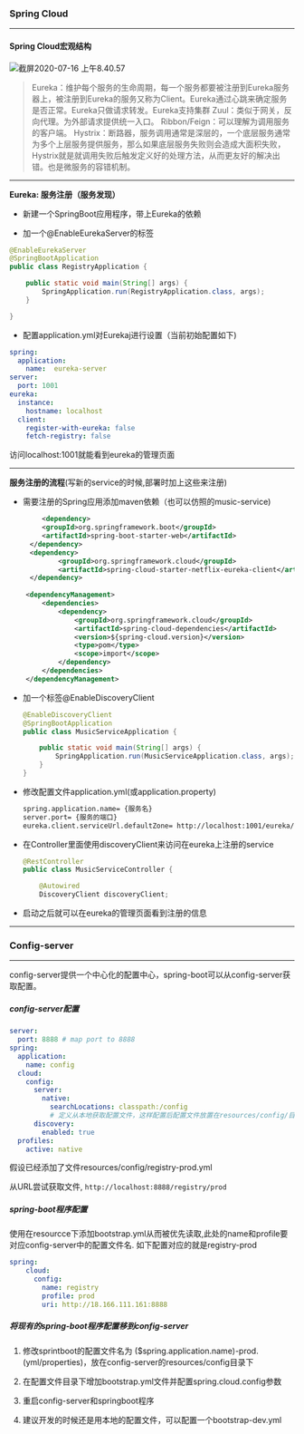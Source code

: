 ### Spring Cloud

---

#### Spring Cloud宏观结构

![截屏2020-07-16 上午8.40.57](https://tva1.sinaimg.cn/large/007S8ZIlgy1ggsmej1eo8j30mg0ef74w.jpg)

> Eureka：维护每个服务的生命周期，每一个服务都要被注册到Eureka服务器上，被注册到Eureka的服务又称为Client。Eureka通过心跳来确定服务是否正常。Eureka只做请求转发。Eureka支持集群
> Zuul：类似于网关，反向代理。为外部请求提供统一入口。
> Ribbon/Feign：可以理解为调用服务的客户端。
> Hystrix：断路器，服务调用通常是深层的，一个底层服务通常为多个上层服务提供服务，那么如果底层服务失败则会造成大面积失败，Hystrix就是就调用失败后触发定义好的处理方法，从而更友好的解决出错。也是微服务的容错机制。

---

**Eureka: 服务注册（服务发现）**

- 新建一个SpringBoot应用程序，带上Eureka的依赖

- 加一个@EnableEurekaServer的标签

```java
@EnableEurekaServer
@SpringBootApplication
public class RegistryApplication {

    public static void main(String[] args) {
        SpringApplication.run(RegistryApplication.class, args);
    }

}
```

- 配置application.yml对Eurekaj进行设置（当前初始配置如下)

```yml
spring:
  application:
    name:  eureka-server
server:
  port: 1001
eureka:
  instance:
    hostname: localhost
  client:
    register-with-eureka: false
    fetch-registry: false
```

访问localhost:1001就能看到eureka的管理页面

---

**服务注册的流程**(写新的service的时候,部署时加上这些来注册)

- 需要注册的Spring应用添加maven依赖（也可以仿照的music-service)

```xml
		<dependency>
        <groupId>org.springframework.boot</groupId>
        <artifactId>spring-boot-starter-web</artifactId>
     </dependency>		
     <dependency>
            <groupId>org.springframework.cloud</groupId>
            <artifactId>spring-cloud-starter-netflix-eureka-client</artifactId>
     </dependency>
    
    <dependencyManagement>
        <dependencies>
            <dependency>
                <groupId>org.springframework.cloud</groupId>
                <artifactId>spring-cloud-dependencies</artifactId>
                <version>${spring-cloud.version}</version>
                <type>pom</type>
                <scope>import</scope>
            </dependency>
        </dependencies>
    </dependencyManagement>
```

- 加一个标签@EnableDiscoveryClient

  ```java
  @EnableDiscoveryClient
  @SpringBootApplication
  public class MusicServiceApplication {
  
      public static void main(String[] args) {
          SpringApplication.run(MusicServiceApplication.class, args);
      }
  }
  ```

- 修改配置文件application.yml(或application.property)

  ```xml
  spring.application.name= {服务名}
  server.port= {服务的端口}
  eureka.client.serviceUrl.defaultZone= http://localhost:1001/eureka/  <= 对应前面eureka的配置
  ```

- 在Controller里面使用discoveryClient来访问在eureka上注册的service

  ```java
  @RestController
  public class MusicServiceController {
  
      @Autowired
      DiscoveryClient discoveryClient;
  ```

- 启动之后就可以在eureka的管理页面看到注册的信息

---

### Config-server

---

config-server提供一个中心化的配置中心，spring-boot可以从config-server获取配置。

##### config-server配置

```yml
server:
  port: 8888 # map port to 8888
spring:
  application:
    name: config
  cloud:
    config:
      server:
        native:
          searchLocations: classpath:/config
          # 定义从本地获取配置文件，这样配置后配置文件放置在resources/config/目录下即可
      discovery:
        enabled: true
  profiles:
    active: native
```

假设已经添加了文件resources/config/registry-prod.yml

从URL尝试获取文件, `http://localhost:8888/registry/prod`

##### spring-boot程序配置

使用在resourcce下添加bootstrap.yml从而被优先读取,此处的name和profile要对应config-server中的配置文件名. 如下配置对应的就是registry-prod

```yml
spring:
    cloud:
      config:
        name: registry
        profile: prod
        uri: http://18.166.111.161:8888
```

##### 将现有的spring-boot程序配置移到config-server

1. 修改sprintboot的配置文件名为 ($spring.application.name)-prod.(yml/properties)，放在config-server的resources/config目录下

2. 在配置文件目录下增加bootstrap.yml文件并配置spring.cloud.config参数
3. 重启config-server和springboot程序
4. 建议开发的时候还是用本地的配置文件，可以配置一个bootstrap-dev.yml